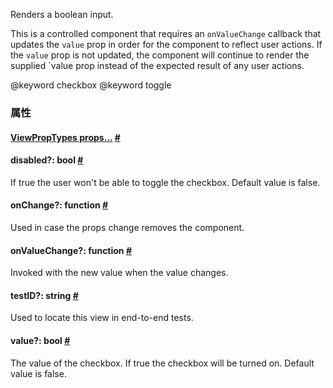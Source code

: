 Renders a boolean input.

This is a controlled component that requires an `onValueChange` callback that updates the `value` prop in order for the component to reflect user actions. If the `value` prop is not updated, the component will continue to render the supplied `value prop instead of the expected result of any user actions.

@keyword checkbox @keyword toggle


### 属性
<div class="props">
  <div class="prop"><h4 class="propTitle"><a class="anchor" name="viewproptypes"></a><a
    href="viewproptypes.html#props">ViewPropTypes props...</a> <a class="hash-link" href="#viewproptypes">#</a>
  </h4></div>
  <div class="prop"><h4 class="propTitle"><a class="anchor" name="disabled"></a>disabled?: <span
    class="propType">bool</span> <a class="hash-link" href="#disabled">#</a></h4>
    <div><p>If true the user won't be able to toggle the checkbox.
      Default value is false.</p></div>
  </div>
  <div class="prop"><h4 class="propTitle"><a class="anchor" name="onchange"></a>onChange?: <span class="propType">function</span>
    <a class="hash-link" href="#onchange">#</a></h4>
    <div><p>Used in case the props change removes the component.</p></div>
  </div>
  <div class="prop"><h4 class="propTitle"><a class="anchor" name="onvaluechange"></a>onValueChange?: <span
    class="propType">function</span> <a class="hash-link" href="#onvaluechange">#</a></h4>
    <div><p>Invoked with the new value when the value changes.</p></div>
  </div>
  <div class="prop"><h4 class="propTitle"><a class="anchor" name="testid"></a>testID?: <span
    class="propType">string</span> <a class="hash-link" href="#testid">#</a></h4>
    <div><p>Used to locate this view in end-to-end tests.</p></div>
  </div>
  <div class="prop"><h4 class="propTitle"><a class="anchor" name="value"></a>value?: <span class="propType">bool</span>
    <a class="hash-link" href="#value">#</a></h4>
    <div><p>The value of the checkbox. If true the checkbox will be turned on.
      Default value is false.</p></div>
  </div>
</div>
